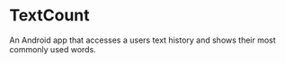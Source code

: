 # TextCount
An Android app that accesses a users text history and shows their most commonly used words.
